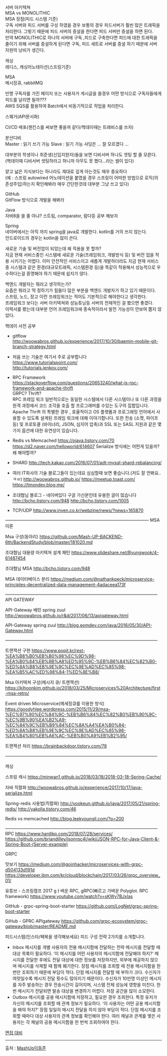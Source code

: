 서버 아키텍쳐  
MSA vs MONOLITHIC  
MSA 장점(피드 시스템 기준)  
구독 서버와 피드 서버를 구성 하였을 경우 보통의 경우 피드서버가 훨씬 많은 트래픽을 처리한다. 그렇기 때문에 피드 서버의 증설을 한다면 피드 서버만 증설을 하면 된다.  
만약 MONOLITHIC로 하나의 서버에 구독 ,피드로 구축한다면 피드에 대한 트래픽을 줄이기 위해 서버를 증설하게 된다면 구독, 피드 세트로 서버를 증설 하기 때문에 서버 자원의 낭비가 생긴다.  

캐싱  
레디스, 캐싱어노테이션(스프링기준)  

MSA  
메시징큐, rabbitMQ  

만명 구독자를 가진 페이지 또는 사용자가 게시글을 쓸경우 어떤 방식으로 구독자들에게 피드를 날리면 될까???  
AWS SQS를 활용하여 Batch에서 비동기적으로 작업을 처리한다.  

스웨거(API문서화)  

CI/CD 배포(젠킨스를 써보면 좋을꺼 같다/핵데이때는 트래비스를 쓰자)  

분산디비  
Master : 읽기 쓰기 가능
Slave : 읽기 가능
샤딩은 ... 잘 모르겠다 ... 

대부분의 학생이나 취준생(신입지원자)들을 보면 디비서버 하나도 셋팅 할 줄 모른다.  
(핵데이때 디비서버 셋팅하라고 하니까 아무도 못 했다…라는 썰이 있다)  

얕고 넓은 지식보다는 하나라도 제대로 깊게 아는것도 매우 중요하다  
(예 : 스프링 autowired 어노테이션을 붙였을 경우 스프링이 어떠한 방법으로 로직(의존성주입)하는지 확인해봐라 매우 간단한것데 대부분 그냥 쓰고 있다)  

GitHub  
GitFlow 방식으로 개발을 해봐라  

Java  
자바8을 쓸 줄 아냐? 스트림, comparator, 람다등 공부 해보자  

Spring  
네이버에서는 아직 까지 spring을 java로 개발한다. kotlin를 거의 쓰지 않는다.  
안드로이드의 경우는 kotlin을 많이 쓴다.  

새로운 기술 및 버전업이 되었는데 왜 적용을 못 할까?  
지금 현재 서비스중인 시스템에 새로운 기술(프레임워크, 개발방식 등) 및 버전 업을 적용 시키기는 어렵다. 이미 안전적인 서비스이고 새롭게 개발하더라도 지금 현재 서비스중 시스템과 같은 환경(대규모트래픽, 시스템환경 등)을 똑같이 적용해서 성능적으로 우수하다는걸 증명해야 하기 때문에 쉽지가 않다.   

백엔드 개발자는 뭐라고 생각하는가?  
요즘은 뭐라고 딱 정하기가 힘들다 많은 부분을 백엔드 개발자가 하고 있기 때문이다.  
스프링, 노드, 장고 이런 프레임워크는 적어도 기본적으로 해야한다고 생각한다.  
프레임워크 보다는 서버 아키텍쳐와 성능튜닝등 서버의 전체적인 걸 봤으면 좋겠다.  
이력서를 봤는데 대부분 언어 프레임워크에 종속적이라서 발전 가능성이 안보여 뽑지 않았다.  

핵데이 사전 공부  
* gitflow  
http://woowabros.github.io/experience/2017/10/30/baemin-mobile-git-branch-strategy.html  

* 처음 쓰는 기술은 여기서 주로 공부합니다  
https://www.tutorialspoint.com/  
http://tutorials.jenkov.com/  

* RPC Framework  
https://stackoverflow.com/questions/20653240/what-is-rpc-framework-and-apache-thrift  
GRPC? Thrift?  
RPC 프레임 워크 일반적으로는 동일한 시스템에서 다른 시스템이나 또 다른 과정을 원격 과정에서 코드 조각을 호출 할 프로그래머를 수있는 도구의 집합입니다.  
Apache Thrift 의 특별한 경우 , 효율적이고 OS 플랫폼과 프로그래밍 언어에서 사용할 수 있도록 설계된 프레임 워크에 대해 이야기합니다. 또한 전송 (소켓, 파이프 등) 및 프로토콜 (바이너리, JSON, 심지어 압축)과 SSL 또는 SASL 지원과 같은 몇 가지 옵션에 대한 유연성이 있습니다.  

* Redis vs Memcached
https://ojava.tistory.com/70
https://d2.naver.com/helloworld/614607
Serialize 방식에는 어떤게 있을까? 왜 해야할까?

* SHARD
http://tech.kakao.com/2016/07/01/adt-mysql-shard-rebalancing/

* 여러 IT회사의 기술 블로그들이 있는데요 심심할때 보면 좋습니다.(저도 잘 안봐요..ㅋㅠ)
http://woowabros.github.io/
https://meetup.toast.com/
https://tmondev.blog.me/

* 조대협님 블로그 - 네이버있다 구글 가신분인데 유용한 글이 많습니다
http://bcho.tistory.com/948
http://bcho.tistory.com/1005

* TCP/UDP
http://www.inven.co.kr/webzine/news/?news=165870

—————————————————————————————————
MSA 이론

Msa 구성(동아리)
https://github.com/Mash-UP-BACKEND-6th/BackendStudy/blob/master/181020.md

조대협님 대용량 아키텍쳐 설계 패턴
https://www.slideshare.net/Byungwook/4-61487454

조대협님 MSA
http://bcho.tistory.com/948

MSA 데이터베이스 분리
https://medium.com/@nathankpeck/microservice-principles-decentralized-data-management-4adaceea173f

———————————————————————————————————
API GATEWAY

API-Gateway 배민 spring zuul
http://woowabros.github.io/r&d/2017/06/13/apigateway.html

API-Gateway spring zuul
http://blog.eomdev.com/java/2016/05/30/API-Gateway.html

———————————————————————————————————

트랜잭션 구현
https://www.popit.kr/rest-%EA%B8%B0%EB%B0%98%EC%9D%98-%EA%B0%84%EB%8B%A8%ED%95%9C-%EB%B6%84%EC%82%B0-%ED%8A%B8%EB%9E%9C%EC%9E%AD%EC%85%98-%EA%B5%AC%ED%98%84-1%ED%8E%B8/

Msa 아키텍쳐 구성(메시지 큐/ 트랜잭션)
https://kihoonkim.github.io/2018/03/25/Microservices%20Architecture/first-msa-retro/

Event driven Microservice(메세징큐를 이용한 방식)
https://goodyhlee.wordpress.com/2015/11/29/msa-%EC%97%90%EC%84%9C-%EB%B6%84%EC%82%B0%EB%90%9C-%EC%9B%90%EA%B2%A9-%EC%84%9C%EB%B9%84%EC%8A%A4%EA%B0%84-%ED%8A%B8%EB%9E%9C%EC%9E%AD%EC%85%98-%EA%B4%80%EB%A6%AC-%EB%B0%A9%EB%B2%95/

트랜잭션 처리
https://brainbackdoor.tistory.com/78

———————————————————————————————————

캐싱

스프링 캐시
https://minwan1.github.io/2018/03/18/2018-03-18-Spring-Cache/

자바 직렬화
http://woowabros.github.io/experience/2017/10/17/java-serialize.html

Spring-redis 사용법(직렬화)
http://yookeun.github.io/java/2017/05/21/spring-redis/
http://yakolla.tistory.com/46

Redis vs memcached
http://blog.leekyoungil.com/?p=200

———————————————————————————————————
RPC
https://www.hardikp.com/2018/07/28/services/
https://github.com/briandilley/jsonrpc4j/wiki/JSON-RPC-for-Java-Client-&-Spring-Boot-(Server-example)


GRPC

맛보기
https://medium.com/@goinhacker/microservices-with-grpc-d504133d191d
https://developer.ibm.com/kr/cloud/blockchain/2017/03/26/grpc_overview_01/

유튜브 - 스프링캠프 2017 gㅏ벼운 RPC, gRPC(빠르고 가벼운 Polyglot. RPC framework)
https://www.youtube.com/watch?v=sKWy7BJxIas

GitHub - grpc-spring-boot-starter
https://github.com/LogNet/grpc-spring-boot-starter

GiHub - GPRC APIgateway
https://github.com/grpc-ecosystem/grpc-gateway/blob/master/README.md

피드시스템(인스타/페북을 생각해보세요)
피드 구성 전략 2가지를 소개합니다.
- Inbox
메시지를 개별 사용자의 전용 메시지함에 전달하는 전략
메시지를 전달할 때 대상 목록이 필요하다.
‘이 메시지를 어떤 사용자의 메시지함에 전달해야 하지?’
메시지를 전달한 후에도 전달 대상에 대한 정보를 저장하지만, 외부에 제공하지 않으며 메시지를 삭제할 때 함께 폐기한다.
장점
메시지를 조회할 때 전용 메시지함을 한번만 조회하기 때문에 부담이 적다.
단점
메시지를 전달할 때 부하가 크다.
수신자가 여럿일수록 메시지 전달 횟수도 많아지기 때문이다.
수신자가 10만명 이상인 메시지를 자주 발송하는 경우 전송시간이 길어지며, 시스템 전체 성능에 영향을 미친다.
한번 메시지가 전달되면 발송 대상을 변경하기 어렵다.
저장 공간을 많이 소모한다.
- Outbox
메시지를 공용 메시지함에 저장하고, 필요한 경우 조회한다.
특정 유저가 자신의 메시지를 조회할 때 관계 정보가 필요하다.
‘이 사용자는 어떤 공용 메시지함을 봐야 하지?’
장점
일일히 메시지 전달을 하지 않아 부담이 적다.
단점
메시지를 조회할 때마다 대상 사용자의 관계 정보를 확인해야 한다.
여러 채널과 관계를 맺은 사용자는 각 채널의 공용 메시지함을 한 번씩 조회하여야 한다.

[면접 대비](https://github.com/WeareSoft/tech-interview)

---
출처 : [MashUp이동준](https://github.com/korea8378)